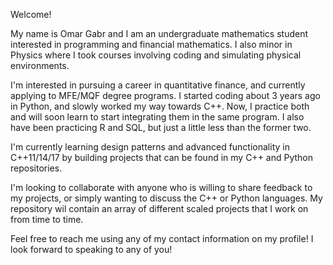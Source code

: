 Welcome!

My name is Omar Gabr and I am an undergraduate mathematics student interested in programming and financial mathematics.
I also minor in Physics where I took courses involving coding and simulating physical environments.

I'm interested in pursuing a career in quantitative finance, and currently applying to MFE/MQF degree programs.
I started coding about 3 years ago in Python, and slowly worked my way towards C++. Now, I practice both and will soon learn
to start integrating them in the same program. I also have been practicing R and SQL, but just a little less than the former two.

I'm currently learning design patterns and advanced functionality in C++11/14/17 by building projects that can be found in my C++
and Python repositories.

I'm looking to collaborate with anyone who is willing to share feedback to my projects, or simply wanting to discuss the C++ or Python languages.
My repository wil contain an array of different scaled projects that I work on from time to time.


Feel free to reach me using any of my contact information on my profile! I look forward to speaking to any of you!
